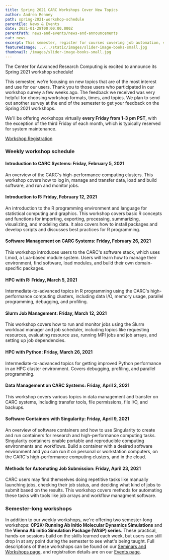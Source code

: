 ```yaml
---
title: Spring 2021 CARC Workshops Cover New Topics
author: Andrea Renney
path: spring-2021-workshop-schedule
parentEle: News & Events
date: 2021-01-28T00:00:00.000Z
parentPath: news-and-events/news-and-announcements
cat: news
excerpt: This semester, register for courses covering job automation, software containers, job management, and more
featuredImage: ../../static/images/slider-image-books-small.jpg
thumbnail: /images/slider-image-books-small.jpg
---
```


The Center for Advanced Research Computing is excited to announce its Spring 2021 workshop schedule!

This semester, we're focusing on new topics that are of the most interest and use for our users. Thank you to those users who participated in our workshop survey a few weeks ago. The feedback we received was very helpful for choosing workshop formats, times, and topics. We plan to send out another survey at the end of the semester to get your feedback on the Spring 2021 workshops.

We'll be offering workshops virtually **every Friday from 1-3 pm PST**, with the exception of the third Friday of each month, which is typically reserved for system maintenance. 

<a href="/news-and-events/events" class="markdown-custom-link">Workshop Registration</a>

### Weekly workshop schedule

#### Introduction to CARC Systems: Friday, February 5, 2021

An overview of the CARC's high-performance computing clusters. This workshop covers how to log in, manage and transfer data, load and build software, and run and monitor jobs.

#### Introduction to R: Friday, February 12, 2021

An introduction to the R programming environment and language for statistical computing and graphics. This workshop covers basic R concepts and functions for importing, exporting, processing, summarizing, visualizing, and modeling data. It also covers how to install packages and develop scripts and discusses best practices for R programming.

#### Software Management on CARC Systems: Friday, February 26, 2021

This workshop introduces users to the CARC's software stack, which uses Lmod, a Lua-based module system. Users will learn how to manage their environment, find software, load modules, and build their own domain-specific packages.

#### HPC with R: Friday, March 5, 2021

Intermediate-to-advanced topics in R programming using the CARC's high-performance computing clusters, including data I/O, memory usage, parallel programming, debugging, and profiling.

#### Slurm Job Management: Friday, March 12, 2021

This workshop covers how to run and monitor jobs using the Slurm workload manager and job scheduler, including topics like requesting resources, evaluating resource use, running MPI jobs and job arrays, and setting up job dependencies.

#### HPC with Python: Friday, March 26, 2021

Intermediate-to-advanced topics for getting improved Python performance in an HPC cluster environment. Covers debugging, profiling, and parallel programming.

#### Data Management on CARC Systems: Friday, April 2, 2021

This workshop covers various topics in data management and transfer on CARC systems, including transfer tools, file permissions, file I/O, and backups.

#### Software Containers with Singularity: Friday, April 9, 2021

An overview of software containers and how to use Singularity to create and run containers for research and high-performance computing tasks. Singularity containers enable portable and reproducible computing environments and workflows. Build a container with a desired software environment and you can run it on personal or workstation computers, on the CARC's high-performance computing clusters, and in the cloud.

#### Methods for Automating Job Submission: Friday, April 23, 2021

CARC users may find themselves doing repetitive tasks like manually launching jobs, checking their job status, and deciding what kind of jobs to submit based on the results. This workshop covers methods for automating these tasks with tools like job arrays and workflow managment software.

### Semester-long workshops

In addition to our weekly workshops, we're offering two semester-long workshops: **CP2K: Running Ab Initio Molecular Dynamics Simulations** and the **Vienna Ab initio Simulation Package (VASP) series**. These practical, hands-on sessions build on the skills learned each week, but users can still drop in at any point during the semester to see what's being taught. Full descriptions of these workshops can be found on our [Seminars and Workshops page](/education-and-outreach/seminars-and-workshops), and registration details are on our [Events page](/news-and-events/events).
